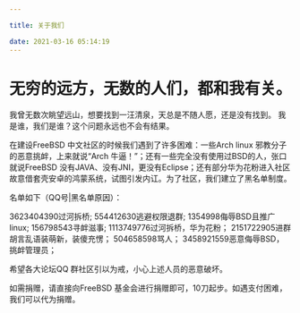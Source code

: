 ```yaml
---

title: 关于我们

date: 2021-03-16 05:14:19
---
```


#   无穷的远方，无数的人们，都和我有关。


我曾无数次眺望远山，想要找到一汪清泉，天总是不随人愿，还是没有找到。
我是谁，我们是谁？这个问题永远也不会有结果。

在建设FreeBSD 中文社区的时候我们遇到了许多困难：一些Arch linux 邪教分子的恶意挑衅，上来就说“Arch 牛逼！”；还有一些完全没有使用过BSD的人，张口就说FreeBSD 没有JAVA、没有JNI，更没有Eclipse；还有部分华为花粉进入社区故意借套壳安卓的鸿蒙系统，试图引发内讧。为了社区，我们建立了黑名单制度。

名单如下（QQ号|黑名单原因）：

3623404390过河拆桥;
554412630逃避权限退群;
1354998侮辱BSD且推广linux;
156798543寻衅滋事;
1113749776过河拆桥，华为花粉；
2151722905进群胡言乱语装萌新，装傻充愣；
504658598骂人；
3458921559恶意侮辱BSD，挑衅管理员；

希望各大论坛QQ 群社区引以为戒，小心上述人员的恶意破坏。

如需捐赠，请直接向FreeBSD 基金会进行捐赠即可，10刀起步。如遇支付困难，我们可以代为捐赠。
